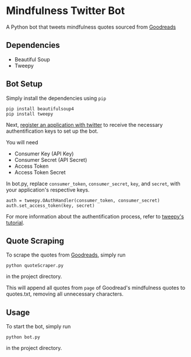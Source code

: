 # Mindfulness Twitter Bot
A Python bot that tweets mindfulness quotes sourced from [Goodreads](https://www.goodreads.com/quotes/tag/mindfulness)

## Dependencies
- Beautiful Soup 
- Tweepy 


## Bot Setup

Simply install the dependencies using `pip`

```
pip install beautifulsoup4
pip install tweepy
```

Next, [register an application with twitter](https://developer.twitter.com/) to receive the necessary authentification keys to set up the bot. 

You will need 
- Consumer Key (API Key)
- Consumer Secret (API Secret)
- Access Token
- Access Token Secret

In bot.py, replace `consumer_token`, `consumer_secret`, `key`, and `secret`, with your application's respective keys.

```
auth = tweepy.OAuthHandler(consumer_token, consumer_secret)
auth.set_access_token(key, secret)
```
For more information about the authentification process, refer to [tweepy's tutorial](http://docs.tweepy.org/en/v3.5.0/auth_tutorial.html).

## Quote Scraping

To scrape the quotes from [Goodreads](https://www.goodreads.com/quotes/tag/mindfulness), simply run

```
python quoteScraper.py
```
in the project directory.

This will append all quotes from `page` of Goodread's mindfulness quotes to quotes.txt, removing all unnecessary characters.

## Usage

To start the bot, simply run 

```
python bot.py
```
in the project directory.
